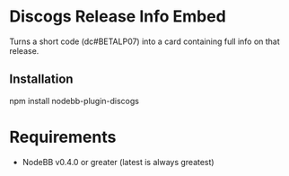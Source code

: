 # Discogs Release Info Embed

Turns a short code (dc#BETALP07) into a card containing full info on that release.

## Installation

npm install nodebb-plugin-discogs

# Requirements

* NodeBB v0.4.0 or greater (latest is always greatest)